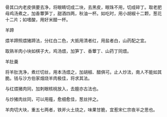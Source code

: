 骨其口内老皮俱要去净，将眼睛切成二块，去黑皮，眼珠不用，切成碎丁。取老肥母鸡汤煮之，加香蕈笋丁，甜酒四两，秋油一杯。如吃时，用小胡椒十二颗，葱花十二片；如嗜酸，用好米醋一杯。

羊蹄

煨羊蹄照煨猪蹄法，分红白二色，大抵用清者红，用盐者白，山药配之宜。

取熟羊肉小块如棋子大，鸡汤煨，加笋丁、香蕈丁、山药丁同煨。

羊肚羹

将羊肚洗净，煮烂切丝，用本汤煨之，加胡椒、醋俱可。止人炒法，南人不能如其脆。钱与沙方伯家烟烧羊肉极佳，将求其法。

与红煨猪肉同，加刺眼核桃放入，去膻亦古法也。

与炒猪肉丝同，可以用薤，愈细愈佳，葱丝拌之。

羊肉切大块，重五七两者，铁斧火土烧之，味果甘脆，宜惹宋仁宗夜半之思也。